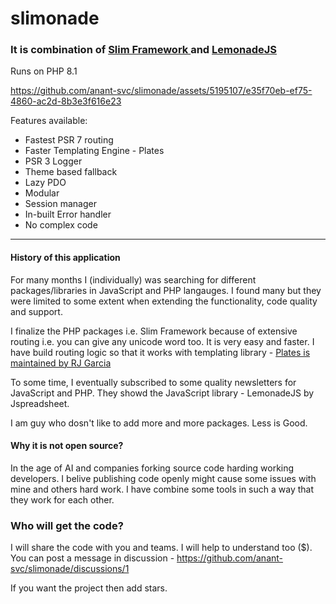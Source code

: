 # slimonade 
### It is combination of [ Slim Framework ]( https://www.slimframework.com/ ) and [ LemonadeJS ]( https://lemonadejs.net/ )

Runs on PHP 8.1

https://github.com/anant-svc/slimonade/assets/5195107/e35f70eb-ef75-4860-ac2d-8b3e3f616e23

Features available:
* Fastest PSR 7 routing
* Faster Templating Engine - Plates
* PSR 3 Logger
* Theme based fallback
* Lazy PDO
* Modular
* Session manager
* In-built Error handler
* No complex code

---

#### History of this application
For many months I (individually) was searching for different packages/libraries in JavaScript and PHP langauges. I found many but they were limited to some extent when extending the functionality, code quality and support.

I finalize the PHP packages i.e. Slim Framework because of extensive routing i.e. you can give any unicode word too. It is very easy and faster. I have build routing logic so that it works with templating library - [ Plates is maintained by RJ Garcia ]( https://platesphp.com/ )

To some time, I eventually subscribed to some quality newsletters for JavaScript and PHP. They showd the JavaScript library - LemonadeJS by Jspreadsheet.

I am guy who dosn't like to add more and more packages. Less is Good.

#### Why it is not open source?
In the age of AI and companies forking source code harding working developers. I belive publishing code openly might cause some issues with mine and others hard work. I have combine some tools in such a way that they work for each other.

### Who will get the code?
I will share the code with you and teams. I will help to understand too ($). You can post a message in discussion - https://github.com/anant-svc/slimonade/discussions/1

If you want the project then add stars.
